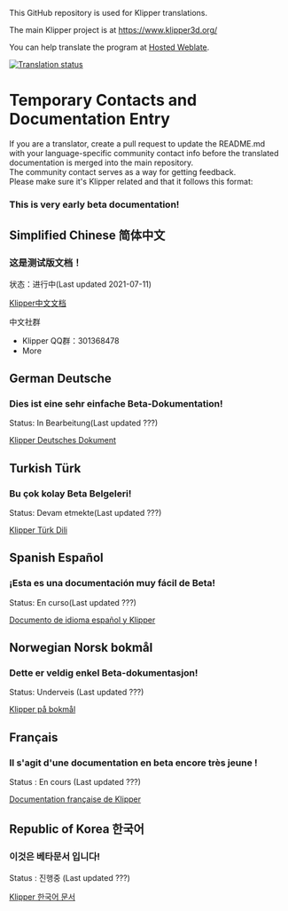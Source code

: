 This GitHub repository is used for Klipper translations.

The main Klipper project is at https://www.klipper3d.org/

You can help translate the program at [Hosted Weblate](https://hosted.weblate.org/widgets/klipper).

<a href="https://hosted.weblate.org/engage/klipper/">
<img src="https://hosted.weblate.org/widgets/klipper/-/multi-auto.svg" alt="Translation status" />
</a>

# Temporary Contacts and Documentation Entry

If you are a translator, create a pull request to update the README.md \
with your language-specific community contact info before the translated documentation is merged into the main repository. \
The community contact serves as a way for getting feedback. \
Please make sure it's Klipper related and that it follows this format:

### This is very early beta documentation!

## Simplified Chinese 简体中文

### 这是测试版文档！

状态：进行中(Last updated 2021-07-11)

[Klipper中文文档](https://github.com/KevinOConnor/klipper-translations/tree/translations/docs/locales/zh-hans)

中文社群
- Klipper QQ群：301368478
- More

## German Deutsche

### Dies ist eine sehr einfache Beta-Dokumentation! 

Status: In Bearbeitung(Last updated ???)

[Klipper Deutsches Dokument](https://github.com/KevinOConnor/klipper-translations/tree/translations/docs/locales/de)

## Turkish Türk

### Bu çok kolay Beta Belgeleri! 

Status: Devam etmekte(Last updated ???)

[Klipper Türk Dili](https://github.com/KevinOConnor/klipper-translations/tree/translations/docs/locales/tr)

## Spanish Español

### ¡Esta es una documentación muy fácil de Beta! 

Status: En curso(Last updated ???)

[Documento de idioma español y Klipper](https://github.com/KevinOConnor/klipper-translations/tree/translations/docs/locales/es)

## Norwegian Norsk bokmål

### Dette er veldig enkel Beta-dokumentasjon! 

Status: Underveis (Last updated ???)

[Klipper på bokmål](https://github.com/KevinOConnor/klipper-translations/tree/translations/docs/locales/nb_NO)

## Français

### Il s'agit d'une documentation en beta encore très jeune !

Status : En cours (Last updated ???)

[Documentation française de Klipper](https://github.com/KevinOConnor/klipper-translations/tree/translations/docs/locales/fr)

## Republic of Korea 한국어

### 이것은 베타문서 입니다!

Status : 진행중 (Last updated ???)

[Klipper 한국어 문서](https://github.com/KevinOConnor/klipper-translations/tree/translations/docs/locales/ko)

